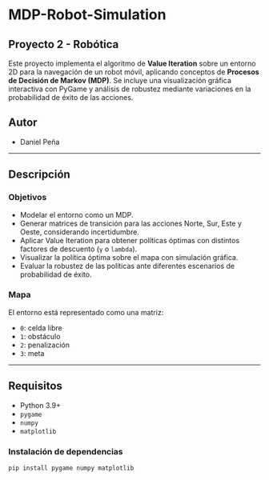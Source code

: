 # MDP-Robot-Simulation
## Proyecto 2 - Robótica

Este proyecto implementa el algoritmo de **Value Iteration** sobre un entorno 2D para la navegación de un robot móvil, aplicando conceptos de **Procesos de Decisión de Markov (MDP)**. Se incluye una visualización gráfica interactiva con PyGame y análisis de robustez mediante variaciones en la probabilidad de éxito de las acciones.

## Autor

- Daniel Peña

---

## Descripción

### Objetivos

- Modelar el entorno como un MDP.
- Generar matrices de transición para las acciones Norte, Sur, Este y Oeste, considerando incertidumbre.
- Aplicar Value Iteration para obtener políticas óptimas con distintos factores de descuento (`γ` o `lambda`).
- Visualizar la política óptima sobre el mapa con simulación gráfica.
- Evaluar la robustez de las políticas ante diferentes escenarios de probabilidad de éxito.

### Mapa

El entorno está representado como una matriz:

- `0`: celda libre  
- `1`: obstáculo  
- `2`: penalización  
- `3`: meta

---

## Requisitos

- Python 3.9+
- `pygame`
- `numpy`
- `matplotlib`

### Instalación de dependencias

```bash
pip install pygame numpy matplotlib

